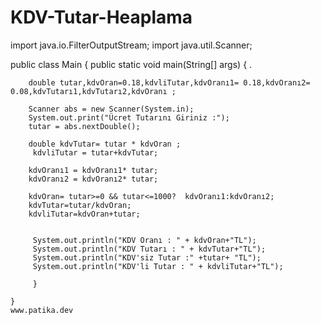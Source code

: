 # KDV-Tutar-Heaplama
import java.io.FilterOutputStream;
import java.util.Scanner;

public class Main {
    public static void main(String[] args) {
    .

        double tutar,kdvOran=0.18,kdvliTutar,kdvOranı1= 0.18,kdvOranı2= 0.08,kdvTutarı1,kdvTutarı2,kdvOranı ;

        Scanner abs = new Scanner(System.in);
        System.out.print("Ücret Tutarını Giriniz :");
        tutar = abs.nextDouble();

        double kdvTutar= tutar * kdvOran ;
         kdvliTutar = tutar+kdvTutar;

        kdvOranı1 = kdvOranı1* tutar;
        kdvOranı2 = kdvOranı2* tutar;

        kdvOran= tutar>=0 && tutar<=1000?  kdvOranı1:kdvOranı2;
        kdvTutar=tutar/kdvOran;
        kdvliTutar=kdvOran+tutar;


         System.out.println("KDV Oranı : " + kdvOran+"TL");
         System.out.println("KDV Tutarı : " + kdvTutar+"TL");
         System.out.println("KDV'siz Tutar :" +tutar+ "TL");
         System.out.println("KDV'li Tutar : " + kdvliTutar+"TL");

         }

    }
    www.patika.dev
